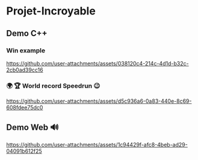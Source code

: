 # Projet-Incroyable

## Demo C++

### Win example
https://github.com/user-attachments/assets/038120c4-214c-4d1d-b32c-2cb0ad39cc16

### 🌍️ 🏆️ World record Speedrun 😉
https://github.com/user-attachments/assets/d5c936a6-0a83-440e-8c69-608fdee75dc0

## Demo Web 🔊

https://github.com/user-attachments/assets/1c94429f-afc8-4beb-ad29-04091b612f25
